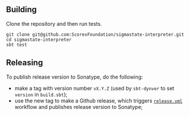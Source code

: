 ## Building

Clone the repository and then run tests.

```shell
git clone git@github.com:ScorexFoundation/sigmastate-interpreter.git
cd sigmastate-interpreter
sbt test
```

## Releasing
To publish release version to Sonatype, do the following:
- make a tag with version number `vX.Y.Z` (used by `sbt-dynver` to set `version` in `build.sbt`);
- use the new tag to make a Github release, which triggers [`release.yml`](.github/workflows/release.yml) workflow and publishes release version to Sonatype;
